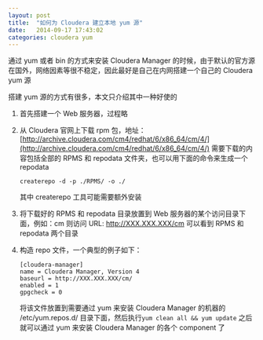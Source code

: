 ```yaml
---
layout: post
title:  "如何为 Cloudera 建立本地 yum 源"
date:   2014-09-17 17:43:02
categories: cloudera yum
---
```


通过 yum 或者 bin 的方式来安装 Cloudera Manager 的时候，由于默认的官方源在国外，网络因素等很不稳定，因此最好是自己在内网搭建一个自己的 Cloudera yum 源

搭建 yum 源的方式有很多，本文只介绍其中一种好使的

1. 首先搭建一个 Web 服务器，过程略
2. 从 Cloudera 官网上下载 rpm 包，地址：[http://archive.cloudera.com/cm4/redhat/6/x86_64/cm/4/](http://archive.cloudera.com/cm4/redhat/6/x86_64/cm/4/)
   需要下载的内容包括全部的 RPMS 和 repodata 文件夹，也可以用下面的命令来生成一个 repodata

    ```
    createrepo -d -p ./RPMS/ -o ./
    ```
   其中 createrepo 工具可能需要额外安装
3. 将下载好的 RPMS 和 repodata 目录放置到 Web 服务器的某个访问目录下面，例如：cm
   则访问 URL: http://XXX.XXX.XXX/cm 可以看到 RPMS 和 repodata 两个目录
4. 构造 repo 文件，一个典型的例子如下：

    ```
    [cloudera-manager]
    name = Cloudera Manager, Version 4
    baseurl = http://XXX.XXX.XXX/cm/
    enabled = 1
    gpgcheck = 0
    ```
   将该文件放置到需要通过 yum 来安装 Cloudera Manager 的机器的 /etc/yum.repos.d/ 目录下面，然后执行`yum clean all && yum update`
   之后就可以通过 yum 来安装 Cloudera Manager 的各个 component 了

[jekyll-gh]: https://github.com/jekyll/jekyll
[jekyll]:    http://jekyllrb.com

